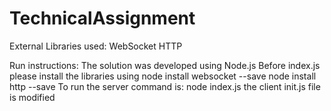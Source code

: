 # TechnicalAssignment
External Libraries used:
WebSocket
HTTP

Run instructions:
The solution was developed using Node.js
Before index.js please install the libraries using 
node install websocket --save 
node install http --save
To run the server command is:
node index.js
the client init.js file is modified
